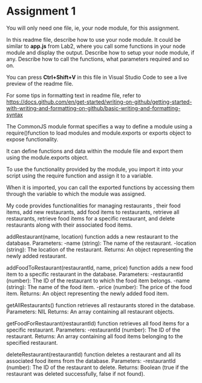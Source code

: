 # Assignment 1

You will only need one file, ie, your node module, for this assignment.

In this readme file, describe how to use your node module. It could be similar to **app.js** from Lab2, where you call some functions in your node module and display the output. Describe how to setup your node module, if any. Describe how to call the functions, what parameters required and so on.

You can press **Ctrl+Shift+V** in this file in Visual Studio Code to see a live preview of the readme file.

For some tips in formatting text in readme file, refer to https://docs.github.com/en/get-started/writing-on-github/getting-started-with-writing-and-formatting-on-github/basic-writing-and-formatting-syntax




The CommonJS module format specifies a way to define a module using a require()function to load modules and module.exports or exports object to expose functionality.

It can  define functions and data within the module file and export them using the module.exports object. 


To use the functionality provided by the module, you import it into your script using the require function and assign it to a variable.


When it is imported, you can call the exported functions by accessing them through the variable to which the module was assigned.

My code provides functionalities for managing restaurants , their food items, add new restaurants, add food items to restaurants, retrieve all restaurants, retrieve food items for a specific restaurant, and delete restaurants along with their associated food items.


addRestaurant(name, location) function adds a new restaurant to the database.
Parameters:
-name (string): The name of the restaurant.
-location (string): The location of the restaurant.
Returns: An object representing the newly added restaurant.

addFoodToRestaurant(restaurantId, name, price) function adds a new food item to a specific restaurant in the database.
Parameters:
-restaurantId (number): The ID of the restaurant to which the food item belongs.
-name (string): The name of the food item.
-price (number): The price of the food item.
Returns: An object representing the newly added food item.

getAllRestaurants() function retrieves all restaurants stored in the database.
Parameters: NIL
Returns: An array containing all restaurant objects.

getFoodForRestaurant(restaurantId) function retrieves all food items for a specific restaurant.
Parameters:
-restaurantId (number): The ID of the restaurant.
Returns: An array containing all food items belonging to the specified restaurant.

deleteRestaurant(restaurantId) function deletes a restaurant and all its associated food items from the database.
Parameters:
-restaurantId (number): The ID of the restaurant to delete.
Returns: Boolean (true if the restaurant was deleted successfully, false if not found).
